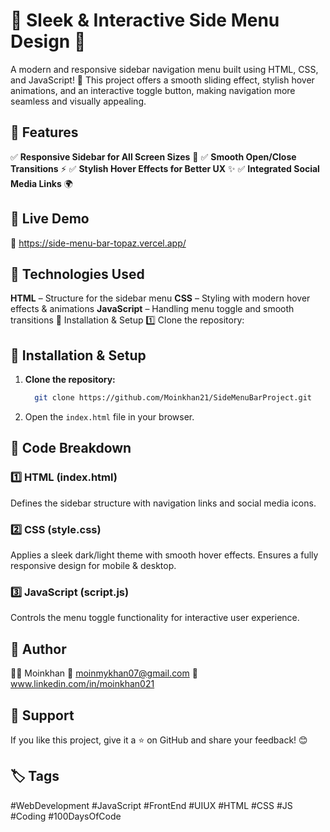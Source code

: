 # 📌 Sleek & Interactive Side Menu Design 🚀 #

A modern and responsive sidebar navigation menu built using HTML, CSS, and JavaScript! 🎨 This project offers a smooth sliding effect, stylish hover animations, and an interactive toggle button, making navigation more seamless and visually appealing.

## 🚀 Features
✅ **Responsive Sidebar for All Screen Sizes** 📱
✅ **Smooth Open/Close Transitions** ⚡
✅ **Stylish Hover Effects for Better UX** ✨
✅ **Integrated Social Media Links** 🌍

## 🎥 Live Demo
🔗 https://side-menu-bar-topaz.vercel.app/

## 📂 Technologies Used
**HTML** – Structure for the sidebar menu
**CSS** – Styling with modern hover effects & animations
**JavaScript** – Handling menu toggle and smooth transitions
🔧 Installation & Setup
1️⃣ Clone the repository:

## 🔧 Installation & Setup  
1. **Clone the repository:**  
   ```bash
     git clone https://github.com/Moinkhan21/SideMenuBarProject.git
    ```
2. Open the `index.html` file in your browser.

## 📝 Code Breakdown
### **1️⃣ HTML (index.html)**
Defines the sidebar structure with navigation links and social media icons.
### **2️⃣ CSS (style.css)**
Applies a sleek dark/light theme with smooth hover effects.
Ensures a fully responsive design for mobile & desktop.
### **3️⃣ JavaScript (script.js)**
Controls the menu toggle functionality for interactive user experience.

## 📌 Author
👨‍💻 Moinkhan
📧 moinmykhan07@gmail.com
🔗 www.linkedin.com/in/moinkhan021


## 🌟 Support
If you like this project, give it a ⭐ on GitHub and share your feedback! 😊


## 🏷️ Tags
#WebDevelopment #JavaScript #FrontEnd #UIUX #HTML #CSS #JS #Coding #100DaysOfCode
